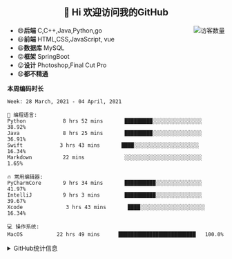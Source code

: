 <h2 align="center">👋 Hi 欢迎访问我的GitHub</h2>


<img align='right' src="https://profile-counter.glitch.me/wejudging/count.svg" alt="访客数量"/>

- 😄**后端** C,C++,Java,Python,go
- 😃**前端** HTML,CSS,JavaScript, vue
- 😆**数据库** MySQL
- 😝**框架** SpringBoot
- 😛**设计** Photoshop,Final Cut Pro
- 😧**都不精通**

**本周编码时长**

<!--START_SECTION:waka-->
```text
Week: 28 March, 2021 - 04 April, 2021

💬 编程语言: 
Python            8 hrs 52 mins       █████████░░░░░░░░░░░░░░░░   38.92% 
Java              8 hrs 25 mins       █████████░░░░░░░░░░░░░░░░   36.91% 
Swift            3 hrs 43 mins       ████░░░░░░░░░░░░░░░░░░░░░   16.34% 
Markdown          22 mins             ░░░░░░░░░░░░░░░░░░░░░░░░░   1.65%

🔥 常用编辑器: 
PyCharmCore       9 hrs 34 mins       ██████████░░░░░░░░░░░░░░░   41.97% 
IntelliJ          9 hrs 3 mins        ██████████░░░░░░░░░░░░░░░   39.67% 
Xcode              3 hrs 43 mins       ████░░░░░░░░░░░░░░░░░░░░░   16.34% 

💻 操作系统: 
MacOS           22 hrs 49 mins      █████████████████████████   100.0%

```


<!--END_SECTION:waka-->




<details>
<summary>GitHub统计信息</summary>

<br/>
# weijiajin

> A coder committed to creating perfect sdk.

<img src="https://github-readme-stats.vercel.app/api?username=wejudging&show_icons=true&hide_border=true">


<br>

----

Find out more of my awesome projects below, or subscribe me by clicking the "Follow" button.


---

*近期更新*


<br/>

[![wejudging's contribution graph as a Game of Life](https://github4life.herokuapp.com/wejudging.gif)](https://github4life.herokuapp.com/wejudging)

</details>


